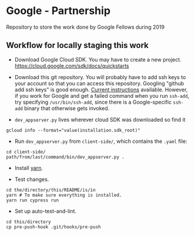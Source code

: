 # Google - Partnership
Repository to store the work done by Google Fellows during 2019 

## Workflow for locally staging this work
* Download Google Cloud SDK. You may have to create a new project.
https://cloud.google.com/sdk/docs/quickstarts

* Download this git repository. You will probably have to add ssh keys to your
account so that you can access this repository. Googling "github add ssh keys"
is good enough. [Current instructions](https://help.github.com/en/articles/generating-a-new-ssh-key-and-adding-it-to-the-ssh-agent)
available. However, if you work for Google and get a failed command when you run
`ssh-add`, try specifying `/usr/bin/ssh-add`, since there is a Google-specific
`ssh-add` binary that otherwise gets invoked.

* `dev_appserver.py` lives wherever cloud SDK was downloaded so find it

```shell
gcloud info --format="value(installation.sdk_root)"

```

* Run `dev_appserver.py` from `client-side/`, which contains the `.yaml` file:

```shell
cd client-side/
path/from/last/command/bin/dev_appserver.py .
```

* Install [yarn](http://yarnpkg.com/).

* Test changes.

```shell
cd the/directory/this/README/is/in
yarn # To make sure everything is installed.
yarn run cypress run
```

* Set up auto-test-and-lint.

```shell
cd this/directory
cp pre-push-hook .git/hooks/pre-push
```
